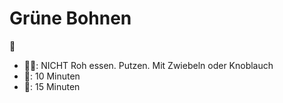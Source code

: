 # Grüne Bohnen
🫘

- 👨‍🍳:  NICHT Roh essen. Putzen. Mit Zwiebeln oder Knoblauch
- 🍵: 10 Minuten
- 🍳: 15 Minuten
